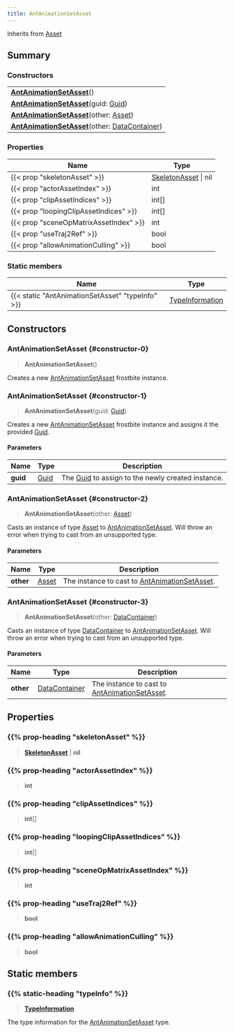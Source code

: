 ```yaml
---
title: AntAnimationSetAsset
---
```


Inherits from [Asset](/vext/ref/fb/asset)

## Summary

### Constructors

|  |
| --- |
| **[AntAnimationSetAsset](#constructor-0)**() |
| **[AntAnimationSetAsset](#constructor-1)**(guid: [Guid](/vext/ref/shared/type/guid)) |
| **[AntAnimationSetAsset](#constructor-2)**(other: [Asset](/vext/ref/fb/asset)) |
| **[AntAnimationSetAsset](#constructor-3)**(other: [DataContainer](/vext/ref/shared/type/datacontainer)) |

### Properties

| Name | Type |
| ---- | ---- |
| {{< prop "skeletonAsset" >}} | [SkeletonAsset](/vext/ref/fb/skeletonasset) \| nil |
| {{< prop "actorAssetIndex" >}} | int |
| {{< prop "clipAssetIndices" >}} | int[] |
| {{< prop "loopingClipAssetIndices" >}} | int[] |
| {{< prop "sceneOpMatrixAssetIndex" >}} | int |
| {{< prop "useTraj2Ref" >}} | bool |
| {{< prop "allowAnimationCulling" >}} | bool |

### Static members

| Name | Type |
| ---- | ---- |
| {{< static "AntAnimationSetAsset" "typeInfo" >}} | [TypeInformation](/vext/ref/shared/type/typeinformation) |

## Constructors

### AntAnimationSetAsset {#constructor-0}

> **AntAnimationSetAsset**()

Creates a new [AntAnimationSetAsset](/vext/ref/fb/antanimationsetasset) frostbite instance.

### AntAnimationSetAsset {#constructor-1}

> **AntAnimationSetAsset**(guid: [Guid](/vext/ref/shared/type/guid))

Creates a new [AntAnimationSetAsset](/vext/ref/fb/antanimationsetasset) frostbite instance and assigns it the provided [Guid](/vext/ref/shared/type/guid).

#### Parameters

| Name | Type | Description |
| ---- | ---- | ----------- |
| **guid** | [Guid](/vext/ref/shared/type/guid) | The [Guid](/vext/ref/shared/type/guid) to assign to the newly created instance. |

### AntAnimationSetAsset {#constructor-2}

> **AntAnimationSetAsset**(other: [Asset](/vext/ref/fb/asset))

Casts an instance of type [Asset](/vext/ref/fb/asset) to [AntAnimationSetAsset](/vext/ref/fb/antanimationsetasset). Will throw an error when trying to cast from an unsupported type.

#### Parameters

| Name | Type | Description |
| ---- | ---- | ----------- |
| **other** | [Asset](/vext/ref/fb/asset) | The instance to cast to [AntAnimationSetAsset](/vext/ref/fb/antanimationsetasset). |

### AntAnimationSetAsset {#constructor-3}

> **AntAnimationSetAsset**(other: [DataContainer](/vext/ref/shared/type/datacontainer))

Casts an instance of type [DataContainer](/vext/ref/shared/type/datacontainer) to [AntAnimationSetAsset](/vext/ref/fb/antanimationsetasset). Will throw an error when trying to cast from an unsupported type.

#### Parameters

| Name | Type | Description |
| ---- | ---- | ----------- |
| **other** | [DataContainer](/vext/ref/shared/type/datacontainer) | The instance to cast to [AntAnimationSetAsset](/vext/ref/fb/antanimationsetasset). |

## Properties

### {{% prop-heading "skeletonAsset" %}}

> **[SkeletonAsset](/vext/ref/fb/skeletonasset)** \| **nil**

### {{% prop-heading "actorAssetIndex" %}}

> **int**

### {{% prop-heading "clipAssetIndices" %}}

> **int**[]

### {{% prop-heading "loopingClipAssetIndices" %}}

> **int**[]

### {{% prop-heading "sceneOpMatrixAssetIndex" %}}

> **int**

### {{% prop-heading "useTraj2Ref" %}}

> **bool**

### {{% prop-heading "allowAnimationCulling" %}}

> **bool**

## Static members

### {{% static-heading "typeInfo" %}}

> **[TypeInformation](/vext/ref/shared/type/typeinformation)**

The type information for the [AntAnimationSetAsset](/vext/ref/fb/antanimationsetasset) type.

